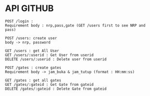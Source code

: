 ﻿# API GITHUB

    POST /login :
    Requirement body : nrp,pass,gate (GET /users first to see NRP and pass)
    
    POST /users: create user
    body -> nrp, password
    
    GET /users : get All User
    GET /users/:userid : Get User from userid
    DELETE /users/:userid : Delete user from userid
    
    POST /gates : create gates
    Requirement body -> jam_buka & jam_tutup (format : HH:mm:ss)
    
    GET /gates : get all gates
    GET /gates/:gateid : Get Gate from gateid
    DELETE /gates/:gateid : Delete Gate from gateid


